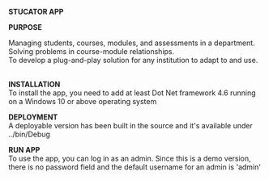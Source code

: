 <p><b>STUCATOR APP</b></p>
<p><b>PURPOSE</b></p>
Managing students, courses, modules, and assessments in a department. <br/>Solving problems in course-module relationships. 
<br/>To develop a plug-and-play solution for any institution to adapt to and use.<br/><br/>

<p><b>INSTALLATION</b><br/>
To install the app, you need to add at least Dot Net framework 4.6 running on a Windows 10 or above operating system
</p>
<p><b>DEPLOYMENT</b><br/>
A deployable version has been built in the source and it's available under ../bin/Debug
</p>
<p><b>RUN APP</b><br/>
To use the app, you can log in as an admin. Since this is a demo version, there is no password field and the default username for an admin is 'admin'
</p>
